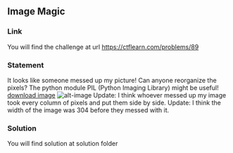 ## Image Magic

### Link
You will find the challenge at url https://ctflearn.com/problems/89

### Statement
It looks like someone messed up my picture!
Can anyone reorganize the pixels? The python module PIL (Python Imaging Library) might be useful! 
[download image](https://mega.nz/#!OKxByZyT!vaabCJRG5D9zAUp7drTekcA5pszu67r_TbQMtxEzqGE) 
![alt-image](im.jpg)
Update: I think whoever messed up my image took every column of pixels and put them side by side. 
Update: I think the width of the image was 304 before they messed with it.

### Solution
You will find solution at solution folder
